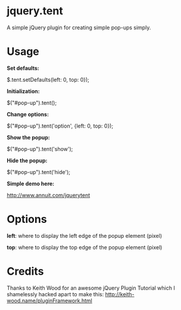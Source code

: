 jquery.tent
===========

A simple jQuery plugin for creating simple pop-ups simply.

Usage
===========
**Set defaults:**

$.tent.setDefaults(left: 0, top: 0});

**Initialization:**

$("#pop-up").tent();

**Change options:**

$("#pop-up").tent('option', {left: 0, top: 0});

**Show the popup:**

$("#pop-up").tent('show');

**Hide the popup:**

$("#pop-up").tent('hide');

**Simple demo here:**

http://www.annuit.com/jquerytent

Options
===========
**left**: where to display the left edge of the popup element (pixel)

**top**: where to display the top edge of the popup element (pixel)

Credits
===========
Thanks to Keith Wood for an awesome jQuery Plugin Tutorial which I shamelessly hacked apart to make this:
http://keith-wood.name/pluginFramework.html
